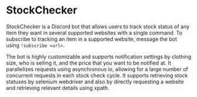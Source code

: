 # StockChecker
StockChecker is a Discord bot that allows users to track stock status of any item they want in several supported websites with a single command. To subscribe to 
tracking an item in a supported website, message the bot using `!subscribe <url>`.

The bot is highly customizable and supports notification settings by clothing size, who is selling it, and the price that you want to be notified at.
It parallelizes requests using asynchronous io, allowing for a large number of concurrent requests in each stock check cycle.
It supports retrieving stock statuses by selenium webdriver and also by directly requesting a website and retrieving relevant details using xpath.
